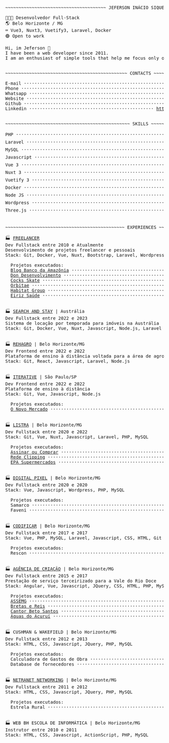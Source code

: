 <!--curriculum:start-->
<pre>
~~~~~~~~~~~~~~~~~~~~~~~~~~~~~~~~~~~~~~ JEFERSON INÁCIO SIQUEIRA ~~~~~~~~~~~~~~~~~~~~~~~~~~~~~~~~~~~~~~

👨🏻‍💻 Desenvolvedor Full-Stack
🌎 Belo Horizonte / MG
⌨️ Vue3, Nuxt3, Vuetify3, Laravel, Docker
🟢 Open to work

Hi, im Jeferson 👋
I have been a web developer since 2011.
I am an enthusiast of simple tools that help me focus only on the business rules of the system.


~~~~~~~~~~~~~~~~~~~~~~~~~~~~~~~~~~~~~~~~~~~~~~ CONTACTS ~~~~~~~~~~~~~~~~~~~~~~~~~~~~~~~~~~~~~~~~~~~~~~

E-mail ···································································· <a href="mailto:jeferson.i.silva@gmail.com">jeferson.i.silva@gmail.com</a>
Phone ············································································ <a href="tel:+5531995271426">+55 (31) 99527-1426</a>
Whatsapp ························································ <a href="https://wa.me/message/NG7A2SW25XIEI1">https://wa.me/message/NG7A2SW25XIEI1</a>
Website ········································································ <a href="https://labscript.dev">https://labscript.dev</a>
Github ································································· <a href="https://github.com/jeff-silva">https://github.com/jeff-silva</a>
Linkedin ··············································· <a href="https://www.linkedin.com/in/jeferson-siqueira">https://www.linkedin.com/in/jeferson-siqueira</a>


~~~~~~~~~~~~~~~~~~~~~~~~~~~~~~~~~~~~~~~~~~~~~~~ SKILLS ~~~~~~~~~~~~~~~~~~~~~~~~~~~~~~~~~~~~~~~~~~~~~~~

PHP ················································································· 5/5 ⭐⭐⭐⭐⭐
Laravel ············································································· 4/5 ⭐⭐⭐⭐ 
MySQL ··············································································· 4/5 ⭐⭐⭐⭐ 
Javascript ·········································································· 4/5 ⭐⭐⭐⭐ 
Vue 3 ··············································································· 5/5 ⭐⭐⭐⭐⭐
Nuxt 3 ·············································································· 5/5 ⭐⭐⭐⭐⭐
Vuetify 3 ··········································································· 5/5 ⭐⭐⭐⭐⭐
Docker ·············································································· 3/5 ⭐⭐⭐  
Node JS ············································································· 4/5 ⭐⭐⭐⭐ 
Wordpress ··········································································· 5/5 ⭐⭐⭐⭐⭐
Three.js ············································································ 4/5 ⭐⭐⭐⭐ 


~~~~~~~~~~~~~~~~~~~~~~~~~~~~~~~~~~~~~~~~~~~~~ EXPERIENCES ~~~~~~~~~~~~~~~~~~~~~~~~~~~~~~~~~~~~~~~~~~~~~

🏭 <a href="https://labscript.dev" target="_blank">FREELANCER</a>
Dev Fullstack entre 2010 e Atualmente
Desenvolvimento de projetos freelancer e pessoais
Stack: Git, Docker, Vue, Nuxt, Bootstrap, Laravel, Wordpress, Elementor, PHP

  Projetos executados:
  <a href="https://basablog.com.br" target="_blank">Blog Banco da Amazônia</a> ··································································· Wordpress
  <a href="https://dondesenvolvimento.com.br" target="_blank">Don Desenvolvimento</a> ··········································· Wordpress, Vue, Elementor, Bootstrap
  <a href="https://cocksskate.com.br" target="_blank">Cocks Skate</a> ··················································· Wordpress, Vue, Elementor, Bootstrap
  <a href="https://orbitae.com.br" target="_blank">Orbitae</a> ······················································· Wordpress, Vue, Elementor, Bootstrap
  <a href="https://habitatgroup.com.br" target="_blank">Habitat Group</a> ················································· Wordpress, Vue, Elementor, Bootstrap
  <a href="http://eiriz-saude.unbox.pt/" target="_blank">Eiriz Saúde</a> ··················································· Wordpress, Vue, Elementor, Bootstrap


🏭 <a href="https://www.searchandstay.com" target="_blank">SEARCH AND STAY</a> | Austrália
Dev Fullstack entre 2022 e 2023
Sistema de locação por temporada para imóveis na Austrália
Stack: Git, Docker, Vue, Nuxt, Javascript, Node.js, Laravel


🏭 <a href="https://rehagro.com.br" target="_blank">REHAGRO</a> | Belo Horizonte/MG
Dev Frontend entre 2022 e 2022
Plataforma de ensino à distância voltada para a área de agronegócio
Stack: Git, React, Javascript, Laravel, Node.js


🏭 <a href="https://iterative.com.br" target="_blank">ITERATIVE</a> | São Paulo/SP
Dev Frontend entre 2022 e 2022
Plataforma de ensino à distância
Stack: Git, Vue, Javascript, Node.js

  Projetos executados:
  <a href="https://onovomercado.com" target="_blank">O Novo Mercado</a> ········································································ Vue, Vuetify


🏭 <a href="https://listradigital.com.br" target="_blank">LISTRA</a> | Belo Horizonte/MG
Dev Fullstack entre 2020 e 2022
Stack: Git, Vue, Nuxt, Javascript, Laravel, PHP, MySQL

  Projetos executados:
  <a href="https://assinaroucomprar.com.br/" target="_blank">Assinar ou Comprar</a> ························································· Nuxt, Rest API, Laravel
  <a href="https://redeclipping.com.br/" target="_blank">Rede Clipping</a> ·············································································· Laravel
  <a href="https://epa.com.br" target="_blank">EPA Supermercados</a> ········································································ Wordpress


🏭 <a href="https://digitalpixel.com.br" target="_blank">DIGITAL PIXEL</a> | Belo Horizonte/MG
Dev Fullstack entre 2020 e 2020
Stack: Vue, Javascript, Wordpress, PHP, MySQL

  Projetos executados:
  Samarco ······················································· Wordpress, Vue, Bootstrap, Elementor
  Faveni ························································ Wordpress, Vue, Bootstrap, Elementor


🏭 <a href="https://codificar.com.br" target="_blank">CODIFICAR</a> | Belo Horizonte/MG
Dev Fullstack entre 2017 e 2017
Stack: Vue, PHP, MySQL, Laravel, Javascript, CSS, HTML, Git

  Projetos executados:
  Rescon ···························································· Vue, PHP, Framework desconhecido


🏭 <a href="https://agenciadecriacao.com.br" target="_blank">AGÊNCIA DE CRIAÇÃO</a> | Belo Horizonte/MG
Dev Fullstack entre 2015 e 2017
Prestação de serviço terceirizado para a Vale do Rio Doce
Stack: Angular, Vue, Javascript, JQuery, CSS, HTML, PHP, MySQL

  Projetos executados:
  <a href="https://web.archive.org/web/20170612004919/http://assemg.org/" target="_blank">ASSEMG</a> ····································································· Vue, Jquery, PHP, MySQL
  <a href="http://www.brettasereis.adv.br" target="_blank">Bretas e Reis</a> ······························································ Vue, Jquery, PHP, MySQL
  <a href="http://betosantos.net" target="_blank">Cantor Beto Santos</a> ························································· Vue, Jquery, PHP, MySQL
  <a href="http://aguasdoacurui.com.br/" target="_blank">Águas do Acuruí</a> ····························································· CSS, JQuery, Wordpress


🏭 CUSHMAN & WAKEFIELD | Belo Horizonte/MG
Dev Fullstack entre 2012 e 2013
Stack: HTML, CSS, Javascript, JQuery, PHP, MySQL

  Projetos executados:
  Calculadora de Gastos de Obra ·············································· CSS, JQuery, PHP, MySQL
  Database de fornecedores ··················································· CSS, JQuery, PHP, MySQL


🏭 <a href="https://netranet.com.br/" target="_blank">NETRANET NETWORKING</a> | Belo Horizonte/MG
Dev Fullstack entre 2011 e 2012
Stack: HTML, CSS, Javascript, JQuery, PHP, MySQL

  Projetos executados:
  Estrela Rural ······························································ CSS, JQuery, PHP, MySQL


🏭 WEB BH ESCOLA DE INFORMÁTICA | Belo Horizonte/MG
Instrutor entre 2010 e 2011
Stack: HTML, CSS, Javascript, ActionScript, PHP, MySQL
</pre>
<!--curriculum:final-->


<!-- :house:    Belo Horizonte/MG <br>
:iphone:   <img src="https://img.shields.io/badge/&#x2b;&#x35;&#x35;&#160;&#x28;&#x33;&#x31;&#x29;&#160;&#x39;&#x39;&#x35;&#x32;&#x37;&#x2010;&#x31;&#x34;&#x32;&#x36;-ffffff"><br>
:envelope:  jeferson.i.silva@gmail.com

&#x6a;&#x65;&#x66;&#x65;&#x72;&#x73;&#x6f;&#x6e;&#x2e;&#x69;&#x2e;&#x73;&#x69;&#x6c;&#x76;&#x61;&#x40;&#x67;&#x6d;&#x61;&#x69;&#x6c;&#x2e;&#x63;&#x6f;&#x6d; -->

<!-- #### Hi, im Jeferson 👋
I have been a web developer since 2011.
I am an enthusiast of simple tools that help me focus only on the business rules of the system.

<h3 align="center">Skills</h3>
<p align="center">
    <img height="25px" src="https://img.shields.io/badge/MySQL-004260?style=for-the-badge&logo=mysql&logoColor=white">
    <img height="25px" src="https://img.shields.io/badge/PHP-7377ad?style=for-the-badge&logo=php&logoColor=ffffff">
    <img height="25px" src="https://img.shields.io/badge/Laravel-FF2D20?style=for-the-badge&logo=laravel&logoColor=white">
    <img height="25px" src="https://img.shields.io/badge/CSS-3595cf?style=for-the-badge&logo=css&logoColor=white">
    <img height="25px" src="https://img.shields.io/badge/HTML5-dd4b25"/>
    <img height="25px" src="https://img.shields.io/badge/Javascript-f0d53c"/>
    <br>
    <img height="25px" src="https://img.shields.io/badge/Wordpress-207196?style=for-the-badge&logo=wordpress&logoColor=ffffff">
    <img height="25px" src="https://img.shields.io/badge/Docker-2392e6"/>
    <img height="25px" src="https://img.shields.io/badge/Vue.js-35495E?style=for-the-badge&logo=vue.js&logoColor=4FC08D">
    <img height="25px" src="https://img.shields.io/badge/nuxt.js-00C58E?style=for-the-badge&logo=nuxt.js&logoColor=white">
    <img height="25px" src="https://img.shields.io/badge/Bootstrap-563D7C?style=for-the-badge&logo=bootstrap&logoColor=white">
    <br>
    <img height="25px" src="https://img.shields.io/badge/Unity-100000?style=for-the-badge&logo=unity&logoColor=white">
    <img height="25px" src=" https://img.shields.io/badge/Git-F05032?style=for-the-badge&logo=git&logoColor=white">
    <img height="25px" src="https://img.shields.io/badge/firebase-ffca28?style=for-the-badge&logo=firebase&logoColor=black">
    <img height="25px" src="https://img.shields.io/badge/jQuery-0769AD?style=for-the-badge&logo=jquery&logoColor=white">
    <img height="25px" src="https://img.shields.io/badge/Three.js-eeeeee?style=for-the-badge&logo=three.js&logoColor=000000">
</p>


<h5 align="center">Contact-me</h5>

<p align="center">
    <a href="https://www.linkedin.com/in/jeferson-siqueira/" target="_blank">
        <img src="https://img.shields.io/badge/LinkedIn-0077B5?style=for-the-badge&logo=linkedin&logoColor=white"/>
    </a>
    <a href="https://wa.me/message/NG7A2SW25XIEI1" target="_blank">
        <img src="https://img.shields.io/badge/WhatsApp-25D366?style=for-the-badge&logo=whatsapp&logoColor=white"/>
    </a>
    <a href="mailto:jeferson.i.silva@gmail.com" target="_blank">
        <img src="https://img.shields.io/badge/Gmail-D14836?style=for-the-badge&logo=gmail&logoColor=white"/>
    </a>
    <a href="https://labscript.dev" target="_blank">
        <img src="https://img.shields.io/badge/labscript.dev-100000?style=for-the-badge&logoColor=white"/>
    </a>
</p> -->

<!--START_SECTION:waka-->
<!--END_SECTION:waka-->

<!-- <br><br>
***

<h3 align="center">Stats</h3>

<p align="center">
    <img src="https://wakatime.com/share/@05fd4174-02f8-42e9-9cc9-d57c780c01f7/1921cb4d-198b-43f7-b774-5018b7cf5786.svg" alt="" width="45%">
    <img src="https://wakatime.com/share/@05fd4174-02f8-42e9-9cc9-d57c780c01f7/b5ae9621-2225-4e4e-a2ff-8f8bc941144a.svg" alt="" width="45%">
</p>
<br>

<p align="center">
    <img align="center" src="https://github-readme-stats.vercel.app/api/top-langs?username=jeff-silva&show_icons=true&locale=en&layout=compact&count_private=true" alt="jeff-silva" width="45%" /> &nbsp;
    <img align="center" src="https://github-readme-stats.vercel.app/api?username=jeff-silva&show_icons=true&locale=en&count_private=true" alt="jeff-silva" width="45%" />
    <br><br>
    <img src="https://github-profile-trophy.vercel.app/?username=jeff-silva&margin-w=15&margin-h=15&row=2&column=6" alt="jeff-silva" width="100%" />
    <br><br>
    <img src="https://github-readme-stats.vercel.app/api/wakatime?username=jeffsilva" alt="" height="200px">
</p>

![Snake animation](https://github.com/jeff-silva/jeff-silva/blob/output/github-contribution-grid-snake.svg) -->
